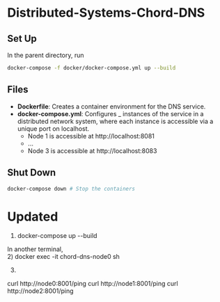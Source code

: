 # Distributed-Systems-Chord-DNS



## Set Up
In the parent directory, run
```bash
docker-compose -f docker/docker-compose.yml up --build
```



## Files
* __Dockerfile__: Creates a container environment for the DNS service.
* __docker-compose.yml__: Configures _ instances of the service in a distributed network system, where each instance is accessible via a unique port on localhost.
    * Node 1 is accessible at http://localhost:8081
    * ...
    * Node 3 is accessible at http://localhost:8083



## Shut Down

```bash
docker-compose down # Stop the containers
```


# Updated
1) docker-compose up --build

In another terminal,  
2) docker exec -it chord-dns-node0 sh

3)
curl http://node0:8001/ping
curl http://node1:8001/ping
curl http://node2:8001/ping